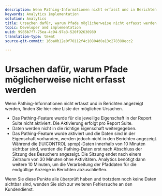 ```yaml
---
description: Wenn Pathing-Informationen nicht erfasst und in Berichten angezeigt werden, finden Sie hier eine Liste der möglichen Ursachen.
keywords: Analytics Implementation
solution: Analytics
title: Ursachen dafür, warum Pfade möglicherweise nicht erfasst werden
topic: Developer and implementation
uuid: 9985b7f7-75ea-4c94-97a3-520f92630989
translation-type: tm+mt
source-git-commit: 16ba0b12e0f70112f4c10804d0a13c278388ecc2

---
```



# Ursachen dafür, warum Pfade möglicherweise nicht erfasst werden

Wenn Pathing-Informationen nicht erfasst und in Berichten angezeigt werden, finden Sie hier eine Liste der möglichen Ursachen.

* Das Pathing-Feature wurde für die jeweilige Eigenschaft in der Report Suite nicht aktiviert. Die Aktivierung erfolgt pro Report Suite.
* Daten werden nicht in die richtige Eigenschaft weitergegeben.
* Das Pathing-Feature wurde aktiviert und die Daten sind in der Eigenschaft vorhanden, werden jedoch nicht in den Berichten angezeigt. Während die [!UICONTROL sprop]-Daten innerhalb von 10 Minuten sichtbar sind, werden die Pathing-Daten erst nach Abschluss der Sitzung des Besuchers angezeigt. Die Sitzung endet nach einem Zeitraum von 30 Minuten ohne Aktivitäten. Analytics benötigt dann weitere 10 Minuten, um die Verarbeitung der Pfaddaten für die endgültige Anzeige in Berichten abzuschließen.

Wenn Sie diese Punkte alle überprüft haben und trotzdem noch keine Daten sichtbar sind, wenden Sie sich zur weiteren Fehlersuche an den Kundendienst.
